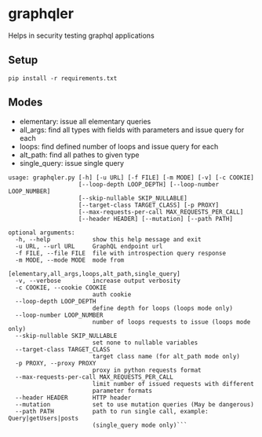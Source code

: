 # graphqler

Helps in security testing graphql applications

## Setup

```
pip install -r requirements.txt
```

## Modes

- elementary: issue all elementary queries
- all_args: find all types with fields with parameters and issue query for each
- loops: find defined number of loops and issue query for each
- alt_path: find all pathes to given type
- single_query: issue single query


```
usage: graphqler.py [-h] [-u URL] [-f FILE] [-m MODE] [-v] [-c COOKIE]
                    [--loop-depth LOOP_DEPTH] [--loop-number LOOP_NUMBER]
                    [--skip-nullable SKIP_NULLABLE]
                    [--target-class TARGET_CLASS] [-p PROXY]
                    [--max-requests-per-call MAX_REQUESTS_PER_CALL]
                    [--header HEADER] [--mutation] [--path PATH]

optional arguments:
  -h, --help            show this help message and exit
  -u URL, --url URL     GraphQL endpoint url
  -f FILE, --file FILE  file with introspection query response
  -m MODE, --mode MODE  mode from
                        [elementary,all_args,loops,alt_path,single_query]
  -v, --verbose         increase output verbosity
  -c COOKIE, --cookie COOKIE
                        auth cookie
  --loop-depth LOOP_DEPTH
                        define depth for loops (loops mode only)
  --loop-number LOOP_NUMBER
                        number of loops requests to issue (loops mode only)
  --skip-nullable SKIP_NULLABLE
                        set none to nullable variables
  --target-class TARGET_CLASS
                        target class name (for alt_path mode only)
  -p PROXY, --proxy PROXY
                        proxy in python requests format
  --max-requests-per-call MAX_REQUESTS_PER_CALL
                        limit number of issued requests with different
                        parameter formats
  --header HEADER       HTTP header
  --mutation            set to use mutation queries (May be dangerous)
  --path PATH           path to run single call, example: Query|getUsers|posts
                        (single_query mode only)```
